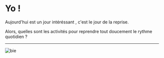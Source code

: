 # Yo ! 
Aujourd'hui est un jour intéréssant , c'est le jour de la reprise.

Alors, quelles sont les activités pour reprendre tout doucement le rythme quotidien ?

----
![bie](C:/Users/CP10.IDGEO/Desktop/nari/8294-thickbox.jpg)


